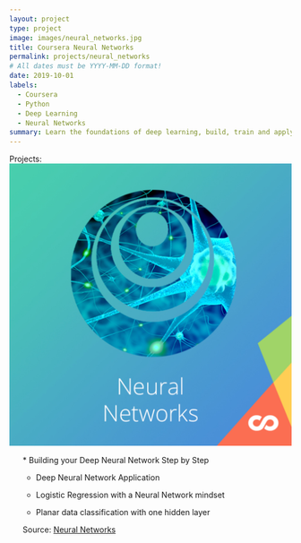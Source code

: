```yaml
---
layout: project
type: project
image: images/neural_networks.jpg
title: Coursera Neural Networks
permalink: projects/neural_networks
# All dates must be YYYY-MM-DD format!
date: 2019-10-01
labels:
  - Coursera
  - Python
  - Deep Learning
  - Neural Networks
summary: Learn the foundations of deep learning, build, train and apply fully connected deep neural networks
---
```


<p>Projects:
<img class="ui medium right floated rounded image" src="../images/neural_networks.jpg">
<ul>
  * Building your Deep Neural Network Step by Step
 
  * Deep Neural Network Application
 
  * Logistic Regression with a Neural Network mindset
 
  * Planar data classification with one hidden layer

Source: <a href="https://github.com/GuilhermeBrejeiro/Deep-Learning-Specialization/tree/master/Neural%20Networks%20and%20Deep%20Learning"><i class="large github icon"></i>Neural Networks</a>
